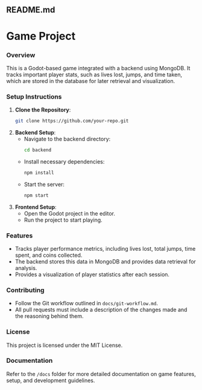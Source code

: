 ## **README.md**
# Game Project

### **Overview**
This is a Godot-based game integrated with a backend using MongoDB. It tracks important player stats, such as lives lost, jumps, and time taken, which are stored in the database for later retrieval and visualization.

### **Setup Instructions**
1. **Clone the Repository**:
   ```bash
   git clone https://github.com/your-repo.git
   ```
2. **Backend Setup**:
   - Navigate to the backend directory:
     ```bash
     cd backend
     ```
   - Install necessary dependencies:
     ```bash
     npm install
     ```
   - Start the server:
     ```bash
     npm start
     ```
3. **Frontend Setup**:
   - Open the Godot project in the editor.
   - Run the project to start playing.

### **Features**
- Tracks player performance metrics, including lives lost, total jumps, time spent, and coins collected.
- The backend stores this data in MongoDB and provides data retrieval for analysis.
- Provides a visualization of player statistics after each session.

### **Contributing**
- Follow the Git workflow outlined in `docs/git-workflow.md`.
- All pull requests must include a description of the changes made and the reasoning behind them.

### **License**
This project is licensed under the MIT License.

### **Documentation**
Refer to the `/docs` folder for more detailed documentation on game features, setup, and development guidelines.
